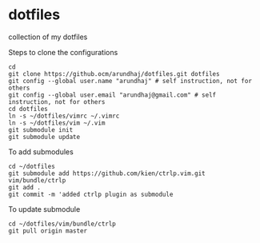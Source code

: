 dotfiles
========

collection of my dotfiles

Steps to clone the configurations
```shell
cd
git clone https://github.ocm/arundhaj/dotfiles.git dotfiles
git config --global user.name "arundhaj" # self instruction, not for others
git config --global user.email "arundhaj@gmail.com" # self instruction, not for others
cd dotfiles
ln -s ~/dotfiles/vimrc ~/.vimrc
ln -s ~/dotfiles/vim ~/.vim
git submodule init
git submodule update
```

To add submodules
```shell
cd ~/dotfiles
git submodule add https://github.com/kien/ctrlp.vim.git vim/bundle/ctrlp
git add .
git commit -m 'added ctrlp plugin as submodule
```

To update submodule
```shell
cd ~/dotfiles/vim/bundle/ctrlp
git pull origin master
```
